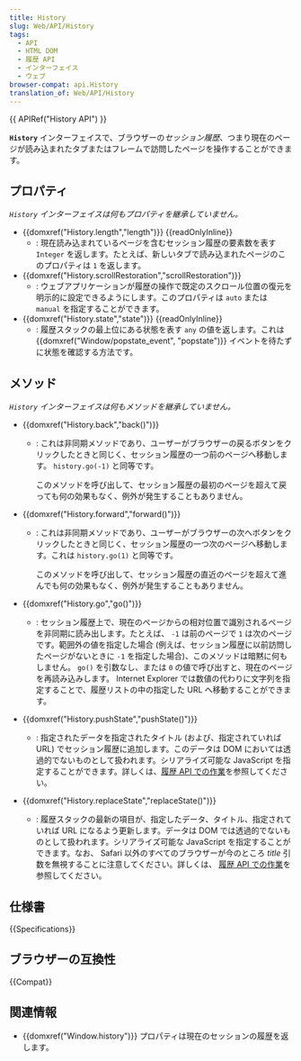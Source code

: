 ```yaml
---
title: History
slug: Web/API/History
tags:
  - API
  - HTML DOM
  - 履歴 API
  - インターフェイス
  - ウェブ
browser-compat: api.History
translation_of: Web/API/History
---
```

{{ APIRef("History API") }}

**`History`** インターフェイスで、ブラウザーの*セッション履歴*、つまり現在のページが読み込まれたタブまたはフレームで訪問したページを操作することができます。

## プロパティ

_`History` インターフェイスは何もプロパティを継承していません。_

- {{domxref("History.length","length")}} {{readOnlyInline}}
  - : 現在読み込まれているページを含むセッション履歴の要素数を表す `Integer` を返します。たとえば、新しいタブで読み込まれたページのこのプロパティは `1` を返します。
- {{domxref("History.scrollRestoration","scrollRestoration")}}
  - : ウェブアプリケーションが履歴の操作で既定のスクロール位置の復元を明示的に設定できるようにします。このプロパティは `auto` または `manual` を指定することができます。
- {{domxref("History.state","state")}} {{readOnlyInline}}
  - : 履歴スタックの最上位にある状態を表す `any` の値を返します。これは {{domxref("Window/popstate_event", "popstate")}} イベントを待たずに状態を確認する方法です。

## メソッド

_`History` インターフェイスは何もメソッドを継承していません。_

- {{domxref("History.back","back()")}}

  - : これは非同期メソッドであり、ユーザーがブラウザーの<kbd>戻る</kbd>ボタンをクリックしたときと同じく、セッション履歴の一つ前のページへ移動します。 `history.go(-1)` と同等です。

    このメソッドを呼び出して、セッション履歴の最初のページを超えて戻っても何の効果もなく、例外が発生することもありません。

- {{domxref("History.forward","forward()")}}

  - : これは非同期メソッドであり、ユーザーがブラウザーの<kbd>次へ</kbd>ボタンをクリックしたときと同じく、セッション履歴の一つ次のページへ移動します。これは `history.go(1)` と同等です。

    このメソッドを呼び出して、セッション履歴の直近のページを超えて進んでも何の効果もなく、例外が発生することもありません。

- {{domxref("History.go","go()")}}
  - : セッション履歴上で、現在のページからの相対位置で識別されるページを非同期に読み出します。たとえば、 `-1` は前のページで `1` は次のページです。範囲外の値を指定した場合 (例えば、セッション履歴に以前訪問したページがないときに `-1` を指定した場合)、このメソッドは暗黙に何もしません。 `go()` を引数なし、または `0` の値で呼び出すと、現在のページを再読み込みします。 Internet Explorer では数値の代わりに文字列を指定することで、履歴リストの中の指定した URL へ移動することができます。
- {{domxref("History.pushState","pushState()")}}
  - : 指定されたデータを指定されたタイトル (および、指定されていれば URL) でセッション履歴に追加します。このデータは DOM においては透過的でないものとして扱われます。シリアライズ可能な JavaScript を指定することができます。詳しくは、[履歴 API での作業](/ja/docs/Web/API/History_API/Working_with_the_History_API)を参照してください。
- {{domxref("History.replaceState","replaceState()")}}
  - : 履歴スタックの最新の項目が、指定したデータ、タイトル、指定されていれば URL になるよう更新します。データは DOM では透過的でないものとして扱われます。シリアライズ可能な JavaScript を指定することができます。なお、 Safari 以外のすべてのブラウザーが今のところ _title_ 引数を無視することに注意してください。詳しくは、 [履歴 API での作業](/ja/docs/Web/API/History_API/Working_with_the_History_API)を参照してください。

## 仕様書

{{Specifications}}

## ブラウザーの互換性

{{Compat}}

## 関連情報

- {{domxref("Window.history")}} プロパティは現在のセッションの履歴を返します。
